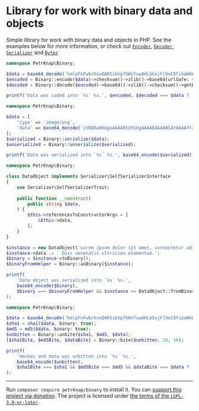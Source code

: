 # Library for work with binary data and objects

Simple library for work with binary data and objects in PHP.
See the examples below for more information, or check out [`Encoder`](./src/Encoder.php), [`Decoder`](./src/Decoder.php), [`Serializer`](./src/Serializer.php) and [`Byter`](./src/Byter.php).

```php
namespace PetrKnap\Binary;

$data = base64_decode('hmlpFnFwbchsoQARSibVpfbWVfuwAHLbGxjFl9eC8fiGaWkWcXBtyGyhABFKJtWl9tZV+7AActsbGMWX14Lx+A==');
$encoded = Binary::encode($data)->checksum()->zlib()->base64(urlSafe: true)->getData();
$decoded = Binary::decode($encoded)->base64()->zlib()->checksum()->getData();

printf('Data was coded into `%s` %s.', $encoded, $decoded === $data ? 'successfully' : 'unsuccessfully');
```

```php
namespace PetrKnap\Binary;

$data = [
    'type' => 'image/png',
    'data' => base64_decode('iVBORw0KGgoAAAANSUhEUgAAAAEAAAABCAYAAAAfFcSJAAAAAXNSR0IArs4c6QAAAA1JREFUGFdj+L+U4T8ABu8CpCYJ1DQAAAAASUVORK5CYII='),
];
$serialized = Binary::serialize($data);
$unserialized = Binary::unserialize($serialized);

printf('Data was serialized into `%s` %s.', base64_encode($serialized), $unserialized === $data ? 'successfully' : 'unsuccessfully');
```

```php
namespace PetrKnap\Binary;

class DataObject implements Serializer\SelfSerializerInterface
{
    use Serializer\SelfSerializerTrait;
    
    public function __construct(
        public string $data,
    ) {
        $this->referencesToConstructorArgs = [
            &$this->data,
        ];
    }
}

$instance = new DataObject('Lorem ipsum dolor sit amet, consectetur adipiscing elit.');
$instance->data .= ' Duis venenatis ultricies elementum.';
$binary = $instance->toBinary();
$binaryFromHelper = Binary::asBinary($instance);

printf(
    'Data object was serialized into `%s` %s.',
    base64_encode($binary),
    $binary === $binaryFromHelper && $instance == DataObject::fromBinary($binary) ? 'successfully' : 'unsuccessfully',
);
```

```php
namespace PetrKnap\Binary;

$data = base64_decode('hmlpFnFwbchsoQARSibVpfbWVfuwAHLbGxjFl9eC8fiGaWkWcXBtyGyhABFKJtWl9tZV+7AActsbGMWX14Lx+A==');
$sha1 = sha1($data, binary: true);
$md5 = md5($data, binary: true);
$unbitten = Binary::unbite($sha1, $md5, $data);
[$sha1Bite, $md5Bite, $dataBite] = Binary::bite($unbitten, 20, 16);

printf(
    'Hashes and data was unbitten into `%s` %s.',
    base64_encode($unbitten),
    $sha1Bite === $sha1 && $md5Bite === $md5 && $dataBite === $data ? 'successfully' : 'unsuccessfully',
);
```

---

Run `composer require petrknap/binary` to install it.
You can [support this project via donation](https://petrknap.github.io/donate.html).
The project is licensed under [the terms of the `LGPL-3.0-or-later`](./COPYING.LESSER).
